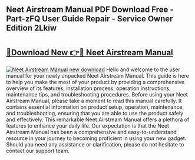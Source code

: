 ## Neet Airstream Manual PDF Download Free - Part-zFQ User Guide Repair - Service Owner Edition 2Lkiw

# <h2><a href="http://cf10236.oget.top/?id=Neet+Airstream+Manual">🔗Download New 👉🔴 Neet Airstream Manual</a></h2>

[![Neet Airstream Manual new download](https://i.imgur.com/5g1atiW.png)](http://cf10236.oget.top/?id=Neet+Airstream+Manual)
Hello and welcome to the user manual for your newly unpacked Neet Airstream Manual. This guide is here to help you make the most of your product by providing a comprehensive overview of its features, installation process, operation instructions, maintenance tips, and troubleshooting procedures. Before using your Neet Airstream Manual, please take a moment to read this manual carefully. It contains essential information on product setup, operation, maintenance, and troubleshooting, ensuring that you are able to use the product safely and effectively. This remarkable Neet Airstream Manual offers a plethora of features to enhance your daily life. Our expectation is that the Neet Airstream Manual has been a comprehensive and easy-to-understand resource in your journey to becoming proficient in using your new gadget. Should you need any assistance or clarification, please do not hesitate to contact our support team.
